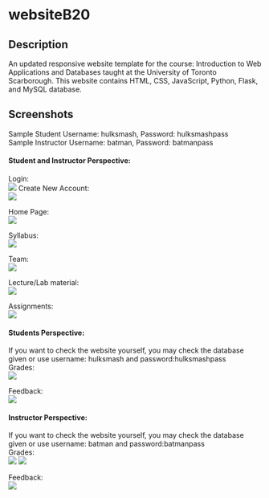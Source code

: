 # websiteB20
<h2> Description </h2>

An updated responsive website template for the course: Introduction to Web Applications and Databases taught at the University of Toronto Scarborough. This website contains HTML, CSS, JavaScript, Python, Flask, and MySQL database.
<br>
<h2>Screenshots </h2>

Sample Student Username: hulksmash, Password: hulksmashpass <br>
Sample Instructor Username: batman, Password: batmanpass
<br>
<h4> Student and Instructor Perspective: </h4>
Login:
<br>
<img src="https://github.com/Sumuhash/websiteB20/blob/master/b20website/screenshots/login.png">
Create New Account:
<br>
<img src="https://github.com/Sumuhash/websiteB20/blob/master/b20website/screenshots/new.png">

Home Page:
<br>
<img src="https://github.com/Sumuhash/websiteB20/blob/master/b20website/screenshots/home.png">

Syllabus:
<br>
<img src="https://github.com/Sumuhash/websiteB20/blob/master/b20website/screenshots/syllabus.png">

Team:
<br>
<img src="https://github.com/Sumuhash/websiteB20/blob/master/b20website/screenshots/contact.png">

Lecture/Lab material:
<br>
<img src="https://github.com/Sumuhash/websiteB20/blob/master/b20website/screenshots/lecture.png">

Assignments:
<br>
<img src="https://github.com/Sumuhash/websiteB20/blob/master/b20website/screenshots/assignment.png">


<h4>Students Perspective: </h4>
If you want to check the website yourself, you may check the database given or use username: hulksmash and password:hulksmashpass <br>
Grades:
<br>
<img src="https://github.com/Sumuhash/websiteB20/blob/master/b20website/screenshots/grades.png">

Feedback:
<br>
<img src="https://github.com/Sumuhash/websiteB20/blob/master/b20website/screenshots/feedbacks.png">

<h4>Instructor Perspective: </h4>
If you want to check the website yourself, you may check the database given or use username: batman and password:batmanpass<br>
Grades:
<br>
<img src="https://github.com/Sumuhash/websiteB20/blob/master/b20website/screenshots/gradei1.png">
<img src="https://github.com/Sumuhash/websiteB20/blob/master/b20website/screenshots/gradei2.png">

Feedback:
<br>
<img src="https://github.com/Sumuhash/websiteB20/blob/master/b20website/screenshots/feedbacki.png">

